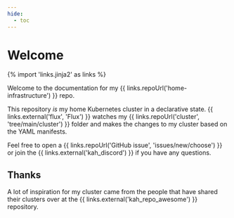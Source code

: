 ```yaml
---
hide:
  - toc
---
```

# Welcome

{% import 'links.jinja2' as links %}

Welcome to the documentation for my {{ links.repoUrl('home-infrastructure') }} repo.

This repository _is_ my home Kubernetes cluster in a declarative state. {{ links.external('flux', 'Flux') }} watches my {{ links.repoUrl('cluster', 'tree/main/cluster') }} folder and makes the changes to my cluster based on the YAML manifests.

Feel free to open a {{ links.repoUrl('GitHub issue', 'issues/new/choose') }} or join the {{ links.external('kah_discord') }} if you have any questions.

## Thanks

A lot of inspiration for my cluster came from the people that have shared their clusters over at the {{ links.external('kah_repo_awesome') }} repository.
